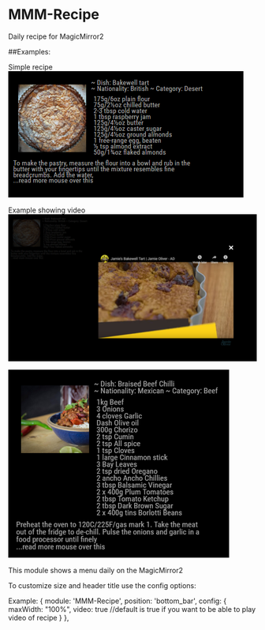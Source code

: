 # MMM-Recipe
Daily recipe for MagicMirror2

##Examples:

Simple recipe
![](examples/recipe1.png)

Example showing video
![](examples/recipe2.png)


![](examples/recipe3.png)

This module shows a menu daily on the MagicMirror2

To customize size and header title use the config options:

Example:
      {
       module: 'MMM-Recipe',
       position: 'bottom_bar',
       config: {
	  maxWidth: "100%",
	  video:  true //default is true if you want to be able to play video of recipe
               }
           },  
 
